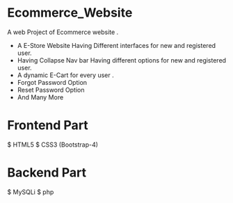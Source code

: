 # Ecommerce_Website
A web Project of Ecommerce website .
*  A E-Store Website Having Different interfaces for new and registered user.
*  Having Collapse Nav bar Having different options for new and registered user.
*  A dynamic E-Cart for every user .
*  Forgot Password Option 
*  Reset Password Option
*  And Many More 
# Frontend Part
$ HTML5
$ CSS3 (Bootstrap-4)
# Backend Part
$ MySQLi
$ php
